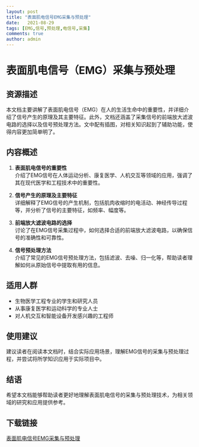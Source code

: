 ```yaml
---
layout: post
title: "表面肌电信号EMG采集与预处理"
date:   2021-08-29
tags: [EMG,信号,预处理,电信号,采集]
comments: true
author: admin
---
```

# 表面肌电信号（EMG）采集与预处理

## 资源描述

本文档主要讲解了表面肌电信号（EMG）在人的生活生命中的重要性，并详细介绍了信号产生的原理及其主要特征。此外，文档还涵盖了采集信号的前端放大滤波电路的选择以及信号预处理方法。文中配有插图，对相关知识起到了辅助功能，使得内容更加简单明了。

## 内容概述

1. **表面肌电信号的重要性**  
   介绍了EMG信号在人体运动分析、康复医学、人机交互等领域的应用，强调了其在现代医学和工程技术中的重要性。

2. **信号产生的原理及主要特征**  
   详细解释了EMG信号的产生机制，包括肌肉收缩时的电活动、神经传导过程等，并分析了信号的主要特征，如频率、幅度等。

3. **前端放大滤波电路的选择**  
   讨论了在EMG信号采集过程中，如何选择合适的前端放大滤波电路，以确保信号的准确性和可靠性。

4. **信号预处理方法**  
   介绍了常见的EMG信号预处理方法，包括滤波、去噪、归一化等，帮助读者理解如何从原始信号中提取有用的信息。

## 适用人群

- 生物医学工程专业的学生和研究人员
- 从事康复医学和运动科学的专业人士
- 对人机交互和智能设备开发感兴趣的工程师

## 使用建议

建议读者在阅读本文档时，结合实际应用场景，理解EMG信号的采集与预处理过程，并尝试将所学知识应用于实际项目中。

## 结语

希望本文档能够帮助读者更好地理解表面肌电信号的采集与预处理技术，为相关领域的研究和应用提供参考。

## 下载链接

[表面肌电信号EMG采集与预处理](https://pan.quark.cn/s/da1b779450ce)
